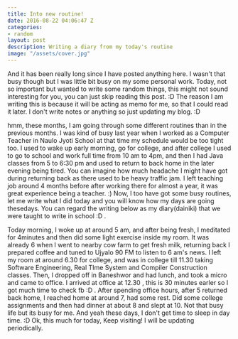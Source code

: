 ```yaml
---
title: Into new routine!
date: 2016-08-22 04:06:47 Z
categories:
- random
layout: post
description: Writing a diary from my today's routine
image: "/assets/cover.jpg"
---
```


And it has been really long since I have posted anything here. I wasn't that busy though but I was little bit busy on my some personal work. Today, not so important but wanted to write some random things, this might not sound interesting for you, you can just skip reading this post. :D The reason I am writing this is because it will be acting as memo for me, so that I could read it later. I don't write notes or anything so just updating my blog. :D

hmm, these months, I am going through some different routines than in the previous months. I was kind of busy last year when I worked as a Computer Teacher in Naulo Jyoti School at that time my schedule would be too tight too. I used to wake up early morning, go for college, and after college I used to go to school and work full time from 10 am to 4pm, and then I had Java classes from 5 to 6:30 pm and used to return to back home in the later evening being tired. You can imagine how much headache I might have got during returning back as there used to be heavy traffic jam.  I left teaching job around 4 months before after working there for almost a year, it was great experience being a teacher. :) 
Now, I too have got some busy routines, let me write what I did today and you will know how my days are going thesedays. 
You can regard the writing below as my diary(dainiki) that we were taught to write in school :D .

Today morning, I woke up at around 5 am, and after being fresh, I meditated for 4minutes and then did some light exercise inside my room. It was already 6 when I went to nearby cow farm to get fresh milk, returning back I prepared coffee and tuned to Ujyalo 90 FM to listen to 6 am's news. I left my room at around 6.30 for college, and was in college till 11.30 taking Software Engineering, Real TIme System and Compiler Construction classes. Then, I dropped off in Baneshwor and had lunch, and took a micro and came to office. I arrived at office at 12.30 , this is 30 minutes earler so I got much time to check fb :D . After spending office hours, after 5 returned back home, I reached home at around 7, had some rest. Did some college assignments and then had dinner at about 8 and slept at 10. Not that busy life but its busy for me. 
And yeah these days, I don't get time to sleep in day time. :D 
Ok, this much for today, Keep visiting! I will be updating periodically. 